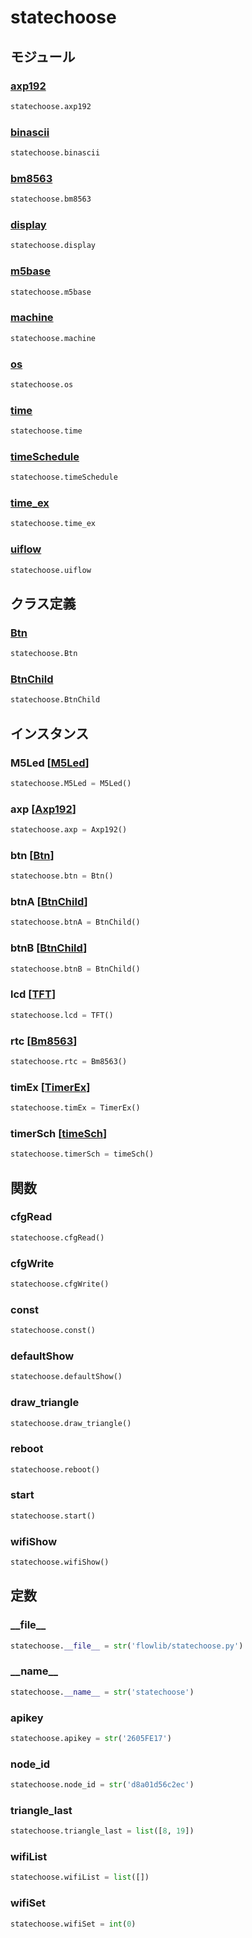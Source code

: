 # statechoose

## モジュール

### [axp192](../axp192/)
```python
statechoose.axp192
```

### [binascii](../binascii/)
```python
statechoose.binascii
```

### [bm8563](../bm8563/)
```python
statechoose.bm8563
```

### [display](../display/)
```python
statechoose.display
```

### [m5base](../m5base/)
```python
statechoose.m5base
```

### [machine](../machine/)
```python
statechoose.machine
```

### [os](../os/)
```python
statechoose.os
```

### [time](../time/)
```python
statechoose.time
```

### [timeSchedule](../timeSchedule/)
```python
statechoose.timeSchedule
```

### [time\_ex](../time_ex/)
```python
statechoose.time_ex
```

### [uiflow](../uiflow/)
```python
statechoose.uiflow
```
## クラス定義
### [Btn](../../class/statechoose.Btn/)
```python
statechoose.Btn
```
### [BtnChild](../../class/statechoose.BtnChild/)
```python
statechoose.BtnChild
```
## インスタンス
### M5Led [[M5Led](../../class/hw._led.M5Led/)]
```python
statechoose.M5Led = M5Led()
```
### axp [[Axp192](../../class/axp192.Axp192/)]
```python
statechoose.axp = Axp192()
```
### btn [[Btn](../../class/statechoose.Btn/)]
```python
statechoose.btn = Btn()
```
### btnA [[BtnChild](../../class/statechoose.BtnChild/)]
```python
statechoose.btnA = BtnChild()
```
### btnB [[BtnChild](../../class/statechoose.BtnChild/)]
```python
statechoose.btnB = BtnChild()
```
### lcd [[TFT](../../class/display.TFT/)]
```python
statechoose.lcd = TFT()
```
### rtc [[Bm8563](../../class/bm8563.Bm8563/)]
```python
statechoose.rtc = Bm8563()
```
### timEx [[TimerEx](../../class/time_ex.TimerEx/)]
```python
statechoose.timEx = TimerEx()
```
### timerSch [[timeSch](../../class/timeSchedule.timeSch/)]
```python
statechoose.timerSch = timeSch()
```
## 関数
### cfgRead
```python
statechoose.cfgRead()
```
### cfgWrite
```python
statechoose.cfgWrite()
```
### const
```python
statechoose.const()
```
### defaultShow
```python
statechoose.defaultShow()
```
### draw\_triangle
```python
statechoose.draw_triangle()
```
### reboot
```python
statechoose.reboot()
```
### start
```python
statechoose.start()
```
### wifiShow
```python
statechoose.wifiShow()
```
## 定数
### \_\_file\_\_
```python
statechoose.__file__ = str('flowlib/statechoose.py')
```
### \_\_name\_\_
```python
statechoose.__name__ = str('statechoose')
```
### apikey
```python
statechoose.apikey = str('2605FE17')
```
### node\_id
```python
statechoose.node_id = str('d8a01d56c2ec')
```
### triangle\_last
```python
statechoose.triangle_last = list([8, 19])
```
### wifiList
```python
statechoose.wifiList = list([])
```
### wifiSet
```python
statechoose.wifiSet = int(0)
```

